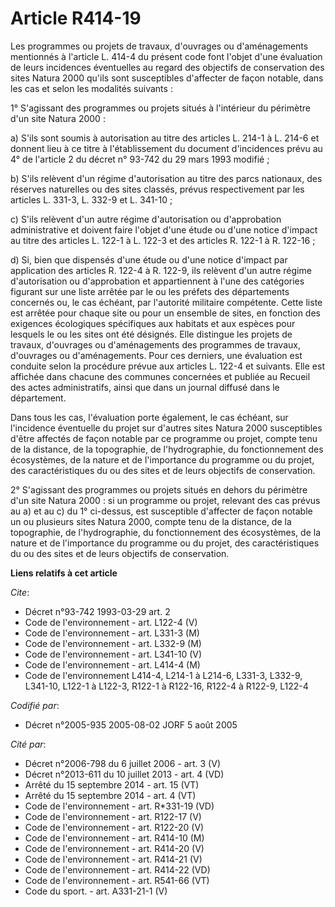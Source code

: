 # Article R414-19

Les programmes ou projets de travaux, d'ouvrages ou d'aménagements mentionnés à l'article L. 414-4 du présent code font
l'objet d'une évaluation de leurs incidences éventuelles au regard des objectifs de conservation des sites Natura 2000 qu'ils
sont susceptibles d'affecter de façon notable, dans les cas et selon les modalités suivants :

1° S'agissant des programmes ou projets situés à l'intérieur du périmètre d'un site Natura 2000 :

a) S'ils sont soumis à autorisation au titre des articles L. 214-1 à L. 214-6 et donnent lieu à ce titre à l'établissement du
document d'incidences prévu au 4° de l'article 2 du décret n° 93-742 du 29 mars 1993 modifié ;

b) S'ils relèvent d'un régime d'autorisation au titre des parcs nationaux, des réserves naturelles ou des sites classés,
prévus respectivement par les articles L. 331-3, L. 332-9 et L. 341-10 ;

c) S'ils relèvent d'un autre régime d'autorisation ou d'approbation administrative et doivent faire l'objet d'une étude ou
d'une notice d'impact au titre des articles L. 122-1 à L. 122-3 et des articles R. 122-1 à R. 122-16 ;

d) Si, bien que dispensés d'une étude ou d'une notice d'impact par application des articles R. 122-4 à R. 122-9, ils relèvent
d'un autre régime d'autorisation ou d'approbation et appartiennent à l'une des catégories figurant sur une liste arrêtée par
le ou les préfets des départements concernés ou, le cas échéant, par l'autorité militaire compétente. Cette liste est arrêtée
pour chaque site ou pour un ensemble de sites, en fonction des exigences écologiques spécifiques aux habitats et aux espèces
pour lesquels le ou les sites ont été désignés. Elle distingue les projets de travaux, d'ouvrages ou d'aménagements des
programmes de travaux, d'ouvrages ou d'aménagements. Pour ces derniers, une évaluation est conduite selon la procédure prévue
aux articles L. 122-4 et suivants. Elle est affichée dans chacune des communes concernées et publiée au Recueil des actes
administratifs, ainsi que dans un journal diffusé dans le département.

Dans tous les cas, l'évaluation porte également, le cas échéant, sur l'incidence éventuelle du projet sur d'autres sites
Natura 2000 susceptibles d'être affectés de façon notable par ce programme ou projet, compte tenu de la distance, de la
topographie, de l'hydrographie, du fonctionnement des écosystèmes, de la nature et de l'importance du programme ou du projet,
des caractéristiques du ou des sites et de leurs objectifs de conservation.

2° S'agissant des programmes ou projets situés en dehors du périmètre d'un site Natura 2000 : si un programme ou projet,
relevant des cas prévus au a) et au c) du 1° ci-dessus, est susceptible d'affecter de façon notable un ou plusieurs sites
Natura 2000, compte tenu de la distance, de la topographie, de l'hydrographie, du fonctionnement des écosystèmes, de la
nature et de l'importance du programme ou du projet, des caractéristiques du ou des sites et de leurs objectifs de
conservation.

**Liens relatifs à cet article**

_Cite_:

  - Décret n°93-742 1993-03-29 art. 2
  - Code de l'environnement - art. L122-4 (V)
  - Code de l'environnement - art. L331-3 (M)
  - Code de l'environnement - art. L332-9 (M)
  - Code de l'environnement - art. L341-10 (V)
  - Code de l'environnement - art. L414-4 (M)
  - Code de l'environnement L414-4, L214-1 à L214-6, L331-3, L332-9, L341-10, L122-1 à L122-3, R122-1 à R122-16, R122-4 à R122-9, L122-4

_Codifié par_:

  - Décret n°2005-935 2005-08-02 JORF 5 août 2005

_Cité par_:

  - Décret n°2006-798 du 6 juillet 2006 - art. 3 (V)
  - Décret n°2013-611 du 10 juillet 2013 - art. 4 (VD)
  - Arrêté du 15 septembre 2014 - art. 15 (VT)
  - Arrêté du 15 septembre 2014 - art. 4 (VT)
  - Code de l'environnement - art. R*331-19 (VD)
  - Code de l'environnement - art. R122-17 (V)
  - Code de l'environnement - art. R122-20 (V)
  - Code de l'environnement - art. R414-10 (M)
  - Code de l'environnement - art. R414-20 (V)
  - Code de l'environnement - art. R414-21 (V)
  - Code de l'environnement - art. R414-22 (VD)
  - Code de l'environnement - art. R541-66 (VT)
  - Code du sport. - art. A331-21-1 (V)
